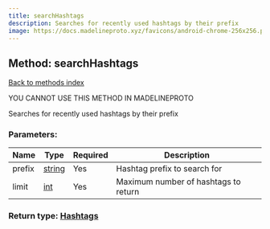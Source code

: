 ```yaml
---
title: searchHashtags
description: Searches for recently used hashtags by their prefix
image: https://docs.madelineproto.xyz/favicons/android-chrome-256x256.png
---
```

## Method: searchHashtags  
[Back to methods index](index.md)


YOU CANNOT USE THIS METHOD IN MADELINEPROTO


Searches for recently used hashtags by their prefix

### Parameters:

| Name     |    Type       | Required | Description |
|----------|---------------|----------|-------------|
|prefix|[string](../types/string.md) | Yes|Hashtag prefix to search for|
|limit|[int](../types/int.md) | Yes|Maximum number of hashtags to return|


### Return type: [Hashtags](../types/Hashtags.md)


